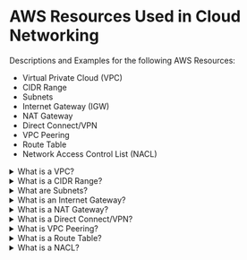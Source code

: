 # AWS Resources Used in Cloud Networking

Descriptions and Examples for the following AWS Resources:

- Virtual Private Cloud (VPC)
- CIDR Range
- Subnets
- Internet Gateway (IGW)
- NAT Gateway
- Direct Connect/VPN
- VPC Peering
- Route Table
- Network Access Control List (NACL)



<details><summary>What is a VPC?</summary><p>

### VPC:
![VPC](images/vpc-icon.svg)
- Virtual Private Cloud
- Create a virtual networking environment
- Isolated section of your AWS services - keeps your stuff contained

It’s customisable:
- Private and public access (depending on what you’re architecting)
- IP ranges
- Security controls - NACL
- Connect to on premises infra via VPN/Direct connect - hybrid cloud
- Route Table
- Connect it to the internet or on premises infra
- NAT gateway - bastion/jumpbox
- VPC Peering (no transitive peering, you have to be explicit)

Your VPC sits inside a Region. Subnets sit inside a VPC.

NOTE: Your free AWS account comes with a default VPC and we’re going to create a custom VPC.

</p></details>


<details><summary>What is a CIDR Range?</summary><p>
  
### CIDR:

CIDR stand for Classless Inter-Domain Routing
  
CIDR is a shorthand method for representing a range of IP addresses.

Here are some examples of IP Addresses:

- 192.168.0.4
- 13.34.16.191

Here are some examples of CIDR Numbers:

- 127.0.0.0/24 means the same as 127.0.0/24 and means from to 127.0.0.0 to 127.0.0.255
- 14.0.0.0/8 means the same as 14/8 and means from to 14.0.0.0 to 14.255.255.255

CIDRs look very much like IP Addresses but they _are not the same thing_.

#### How does 14/8 mean 14.0.0.0 to 14.255.255.255?

An IP number is made up of 32 'bits' in binary. What 32/8 means is:

- the first 8 bits are fixed (in this case, the _14_).
- the remaining 24 bits (32 minus 8) will be variable (in this case the last three sets of numbers, which can all be 0,1,2,3,.... up to 255).

#### How does 127.0.0.0/24 mean 127.0.0.0 to 127.0.0.255?

Similar to the above:

- the first 24 bits are fixed (in this case, the _127.0.0_).
- the remaining 8 bits (32 minus 24) will be variable (in this case the last single set of numbers, which can 0,1,2,3,.... up to 255).

</p></details>

<details><summary>What are Subnets?</summary><p>

Pending Input

</p></details>

<details><summary>What is an Internet Gateway?</summary><p>

![IGW](images/igw-icon.svg)


Pending Input

</p></details>

<details><summary>What is a NAT Gateway?</summary><p>

![NAT](images/nat-icon.svg)

Pending Input

</p></details>

<details><summary>What is a Direct Connect/VPN?</summary><p>

![DirectConnect](images/direct-connect-icon.svg)

Pending Input

</p></details>

<details><summary>What is VPC Peering?</summary><p>

![Peering](images/vpc-peering-icon.svg)

Pending Input

</p></details>

<details><summary>What is a Route Table?</summary><p>

![Router](images/router-icon.svg)

Pending Input

</p></details>

<details><summary>What is a NACL?</summary><p>

![NACL](images/nacl-icon.svg)

Pending Input

</p></details>




